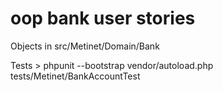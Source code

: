 # oop bank user stories

  Objects in src/Metinet/Domain/Bank

  Tests > phpunit --bootstrap vendor/autoload.php tests/Metinet/BankAccountTest
